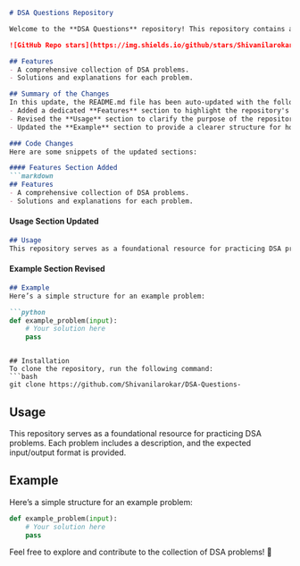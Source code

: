 ```markdown
# DSA Questions Repository

Welcome to the **DSA Questions** repository! This repository contains a collection of Data Structures and Algorithms (DSA) problems designed to help you enhance your coding skills.

![GitHub Repo stars](https://img.shields.io/github/stars/Shivanilarokar/DSA-Questions-) ![GitHub forks](https://img.shields.io/github/forks/Shivanilarokar/DSA-Questions-) ![GitHub issues](https://img.shields.io/github/issues/Shivanilarokar/DSA-Questions-)

## Features
- A comprehensive collection of DSA problems.
- Solutions and explanations for each problem.

## Summary of the Changes
In this update, the README.md file has been auto-updated with the following changes:
- Added a dedicated **Features** section to highlight the repository's capabilities.
- Revised the **Usage** section to clarify the purpose of the repository as a foundational resource for practicing DSA problems.
- Updated the **Example** section to provide a clearer structure for how a problem might be presented.

### Code Changes
Here are some snippets of the updated sections:

#### Features Section Added
```markdown
## Features
- A comprehensive collection of DSA problems.
- Solutions and explanations for each problem.
```

#### Usage Section Updated
```markdown
## Usage
This repository serves as a foundational resource for practicing DSA problems. Each problem includes a description, and the expected input/output format is provided.
```

#### Example Section Revised
```markdown
## Example
Here’s a simple structure for an example problem:

```python
def example_problem(input):
    # Your solution here
    pass
```
```

## Installation
To clone the repository, run the following command:
```bash
git clone https://github.com/Shivanilarokar/DSA-Questions-
```

## Usage
This repository serves as a foundational resource for practicing DSA problems. Each problem includes a description, and the expected input/output format is provided.

## Example
Here’s a simple structure for an example problem:

```python
def example_problem(input):
    # Your solution here
    pass
```

Feel free to explore and contribute to the collection of DSA problems! 🚀
```